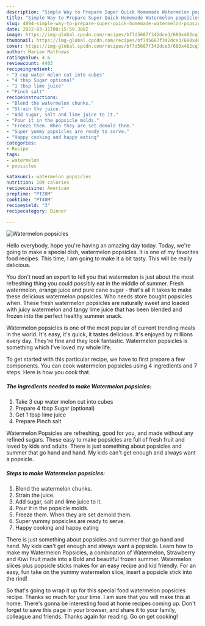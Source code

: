 ```yaml
---
description: "Simple Way to Prepare Super Quick Homemade Watermelon popsicles"
title: "Simple Way to Prepare Super Quick Homemade Watermelon popsicles"
slug: 4894-simple-way-to-prepare-super-quick-homemade-watermelon-popsicles
date: 2022-03-31T00:15:59.308Z
image: https://img-global.cpcdn.com/recipes/bf7d5687f342dce3/680x482cq70/watermelon-popsicles-recipe-main-photo.jpg
thumbnail: https://img-global.cpcdn.com/recipes/bf7d5687f342dce3/680x482cq70/watermelon-popsicles-recipe-main-photo.jpg
cover: https://img-global.cpcdn.com/recipes/bf7d5687f342dce3/680x482cq70/watermelon-popsicles-recipe-main-photo.jpg
author: Marian Matthews
ratingvalue: 4.6
reviewcount: 4403
recipeingredient:
- "3 cup water melon cut into cubes"
- "4 tbsp Sugar optional"
- "1 tbsp lime juice"
- "Pinch salt"
recipeinstructions:
- "Blend the watermelon chunks."
- "Strain the juice."
- "Add sugar, salt and lime juice to it."
- "Pour it in the popsicle molds."
- "Freeze them. When they are set demold them."
- "Super yummy popsicles are ready to serve."
- "Happy cooking and happy eating"
categories:
- Recipe
tags:
- watermelon
- popsicles

katakunci: watermelon popsicles 
nutrition: 109 calories
recipecuisine: American
preptime: "PT28M"
cooktime: "PT40M"
recipeyield: "3"
recipecategory: Dinner

---
```



![Watermelon popsicles](https://img-global.cpcdn.com/recipes/bf7d5687f342dce3/680x482cq70/watermelon-popsicles-recipe-main-photo.jpg)

Hello everybody, hope you're having an amazing day today. Today, we're going to make a special dish, watermelon popsicles. It is one of my favorites food recipes. This time, I am going to make it a bit tasty. This will be really delicious.

You don&#39;t need an expert to tell you that watermelon is just about the most refreshing thing you could possibly eat in the middle of summer. Fresh watermelon, orange juice and pure cane sugar - that&#39;s all it takes to make these delicious watermelon popsicles. Who needs store bought popsicles when. These fresh watermelon popsicles are naturally sweet and loaded with juicy watermelon and tangy lime juice that has been blended and frozen into the perfect healthy summer snack.

Watermelon popsicles is one of the most popular of current trending meals in the world. It's easy, it's quick, it tastes delicious. It's enjoyed by millions every day. They're fine and they look fantastic. Watermelon popsicles is something which I've loved my whole life.


To get started with this particular recipe, we have to first prepare a few components. You can cook watermelon popsicles using 4 ingredients and 7 steps. Here is how you cook that.

<!--inarticleads1-->

##### The ingredients needed to make Watermelon popsicles:

1. Take 3 cup water melon cut into cubes
1. Prepare 4 tbsp Sugar (optional)
1. Get 1 tbsp lime juice
1. Prepare Pinch salt


Watermelon Popsicles are refreshing, good for you, and made without any refined sugars. These easy to make popsicles are full of fresh fruit and loved by kids and adults. There is just something about popsicles and summer that go hand and hand. My kids can&#39;t get enough and always want a popsicle. 

<!--inarticleads2-->

##### Steps to make Watermelon popsicles:

1. Blend the watermelon chunks.
1. Strain the juice.
1. Add sugar, salt and lime juice to it.
1. Pour it in the popsicle molds.
1. Freeze them. When they are set demold them.
1. Super yummy popsicles are ready to serve.
1. Happy cooking and happy eating


There is just something about popsicles and summer that go hand and hand. My kids can&#39;t get enough and always want a popsicle. Learn how to make my Watermelon Popsicles, a combination of Watermelon, Strawberry and Kiwi Fruit made into a Bold and beautiful frozen summer. Watermelon slices plus popsicle sticks makes for an easy recipe and kid friendly. For an easy, fun take on the yummy watermelon slice, insert a popsicle stick into the rind! 

So that's going to wrap it up for this special food watermelon popsicles recipe. Thanks so much for your time. I am sure that you will make this at home. There's gonna be interesting food at home recipes coming up. Don't forget to save this page in your browser, and share it to your family, colleague and friends. Thanks again for reading. Go on get cooking!

